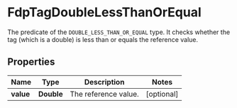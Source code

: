 

# FdpTagDoubleLessThanOrEqual

The predicate of the `DOUBLE_LESS_THAN_OR_EQUAL` type. It checks whether the tag (which is a double) is less than or equals the reference value.

## Properties

| Name | Type | Description | Notes |
|------------ | ------------- | ------------- | -------------|
|**value** | **Double** | The reference value. |  [optional] |



